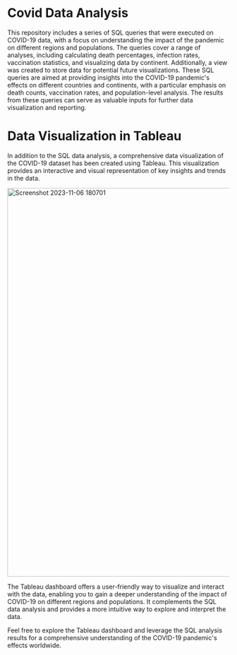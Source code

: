 # Covid Data Analysis

This repository includes a series of SQL queries that were executed on COVID-19 data, with a focus on understanding the impact of the pandemic on different regions and populations. The queries cover a range of analyses, including calculating death percentages, infection rates, vaccination statistics, and visualizing data by continent. Additionally, a view was created to store data for potential future visualizations. These SQL queries are aimed at providing insights into the COVID-19 pandemic's effects on different countries and continents, with a particular emphasis on death counts, vaccination rates, and population-level analysis. The results from these queries can serve as valuable inputs for further data visualization and reporting.

# Data Visualization in Tableau

In addition to the SQL data analysis, a comprehensive data visualization of the COVID-19 dataset has been created using Tableau. This visualization provides an interactive and visual representation of key insights and trends in the data.

<img width="881" alt="Screenshot 2023-11-06 180701" src="https://github.com/AmanBSth/Covid-Data-Analysis-Mysql-Tableau/assets/141692281/669ae8a7-fecd-4d1a-a388-90f40176bfe2">

The Tableau dashboard offers a user-friendly way to visualize and interact with the data, enabling you to gain a deeper understanding of the impact of COVID-19 on different regions and populations. It complements the SQL data analysis and provides a more intuitive way to explore and interpret the data.

Feel free to explore the Tableau dashboard and leverage the SQL analysis results for a comprehensive understanding of the COVID-19 pandemic's effects worldwide.
